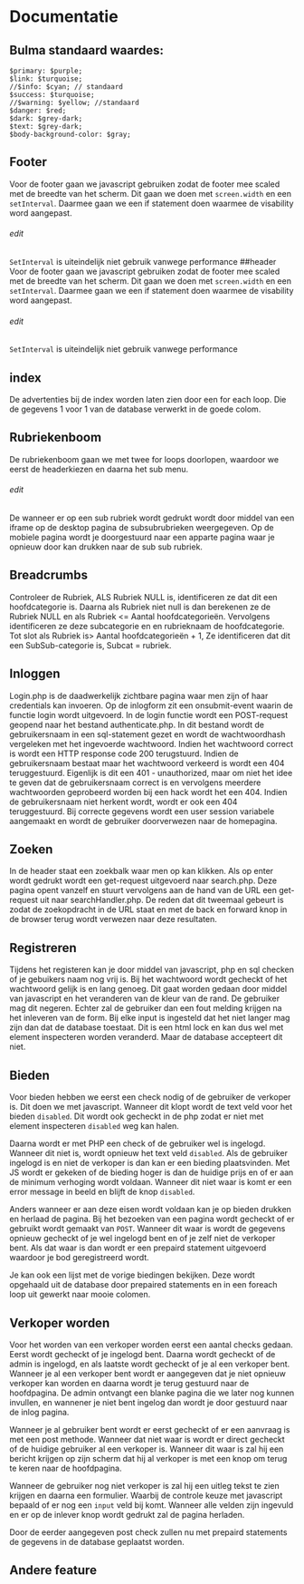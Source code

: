 # Documentatie

## Bulma standaard waardes:
`$primary: $purple;`<br>
`$link: $turquoise;`<br>
`//$info: $cyan; // standaard`<br>
`$success: $turquoise;`<br>
`//$warning: $yellow; //standaard`<br>
`$danger: $red;`<br>
`$dark: $grey-dark;`<br>
`$text: $grey-dark;`<br>
`$body-background-color: $gray;`<br>

## Footer
Voor de footer gaan we javascript gebruiken zodat de footer mee scaled met de breedte van het scherm. Dit gaan we doen met `screen.width` en een `setInterval`. Daarmee gaan we een if statement doen waarmee de visability word aangepast. 
###### edit 
```SetInterval``` is uiteindelijk niet gebruik vanwege performance 
##header
Voor de footer gaan we javascript gebruiken zodat de footer mee scaled met de breedte van het scherm. Dit gaan we doen met `screen.width` en een `setInterval`. Daarmee gaan we een if statement doen waarmee de visability word aangepast. 
###### edit
```SetInterval``` is uiteindelijk niet gebruik vanwege performance 

## index
De advertenties bij de index worden laten zien door een for each loop. Die de gegevens 1 voor 1 van de database verwerkt in de goede colom.

## Rubriekenboom
De rubriekenboom gaan we met twee for loops doorlopen, waardoor we eerst de headerkiezen en daarna het sub menu.
###### edit
De wanneer er op een sub rubriek wordt gedrukt wordt door middel van een iframe op de desktop pagina de subsubrubrieken weergegeven. Op de mobiele pagina wordt je doorgestuurd naar een apparte pagina waar je opnieuw door kan drukken naar de sub sub rubriek.

## Breadcrumbs
Controleer de Rubriek, ALS Rubriek NULL is, identificeren ze dat dit een hoofdcategorie is.
Daarna als Rubriek niet null is dan berekenen ze de Rubriek NULL en als Rubriek <= Aantal hoofdcategorieën. Vervolgens identificeren ze deze subcategorie en en rubrieknaam de hoofdcategorie.
Tot slot als Rubriek is> Aantal hoofdcategorieën + 1, Ze identificeren dat dit een SubSub-categorie is, Subcat = rubriek.

## Inloggen
Login.php is de daadwerkelijk zichtbare pagina waar men zijn of haar credentials kan invoeren. Op de inlogform zit een onsubmit-event waarin de functie login wordt uitgevoerd. In de login functie wordt een POST-request geopend naar het bestand authenticate.php. In dit bestand wordt de gebruikersnaam in een sql-statement gezet en wordt de wachtwoordhash vergeleken met het ingevoerde wachtwoord. Indien het wachtwoord correct is wordt een HTTP response code 200 terugstuurd. Indien de gebruikersnaam bestaat maar het wachtwoord verkeerd is wordt een 404 teruggestuurd. Eigenlijk is dit een 401 - unauthorized, maar om niet het idee te geven dat de gebruikersnaam correct is en vervolgens meerdere wachtwoorden geprobeerd worden bij een hack wordt het een 404. Indien de gebruikersnaam niet herkent wordt, wordt er ook een 404 teruggestuurd. Bij correcte gegevens wordt een user session variabele aangemaakt en wordt de gebruiker doorverwezen naar de homepagina.

## Zoeken
In de header staat een zoekbalk waar men op kan klikken. Als op enter wordt gedrukt wordt een get-request uitgevoerd naar search.php. Deze pagina opent vanzelf en stuurt vervolgens aan de hand van de URL een get-request uit naar searchHandler.php. De reden dat dit tweemaal gebeurt is zodat de zoekopdracht in de URL staat en met de back en forward knop in de browser terug wordt verwezen naar deze resultaten.

## Registreren
Tijdens het registeren kan je door middel van javascript, php en sql checken of je gebuikers naam nog vrij is.
Bij het wachtwoord wordt gecheckt of het wachtwoord gelijk is en lang genoeg. Dit gaat worden gedaan door middel van javascript en het veranderen van de kleur van de rand. De gebruiker mag dit negeren. Echter zal de gebruiker dan een fout melding krijgen na het inleveren van de form. Bij elke input is ingesteld dat het niet langer mag zijn dan dat de database toestaat. Dit is een html lock en kan dus wel met element inspecteren worden veranderd. Maar de database accepteert dit niet. 

## Bieden
Voor bieden hebben we eerst een check nodig of de gebruiker de verkoper is. Dit doen we met javascript. Wanneer dit klopt wordt de text veld voor het bieden ```disabled```. Dit wordt ook gecheckt in de php zodat er niet met element inspecteren ```disabled``` weg kan halen. 

Daarna wordt er met PHP een check of de gebruiker wel is ingelogd. Wanneer dit niet is, wordt opnieuw het text veld ```disabled```. Als de gebruiker ingelogd is en niet de verkoper is dan kan er een bieding plaatsvinden. Met JS wordt er gekeken of de bieding hoger is dan de huidige prijs en of er aan de minimum verhoging wordt voldaan. Wanneer dit niet waar is komt er een error message in beeld en blijft de knop ```disabled```.

Anders wanneer er aan deze eisen wordt voldaan kan je op bieden drukken en herlaad de pagina. Bij het bezoeken van een pagina wordt gecheckt of er gebruikt wordt gemaakt van ```POST```. Wanneer dit waar is wordt de gegevens opnieuw gecheckt of je wel ingelogd bent en of je zelf niet de verkoper bent. Als dat waar is dan wordt er een prepaird statement uitgevoerd waardoor je bod geregistreerd wordt.

Je kan ook een lijst met de vorige biedingen bekijken. Deze wordt opgehaald uit de database door prepaired statements en in een foreach loop uit gewerkt naar mooie colomen. 

## Verkoper worden
Voor het worden van een verkoper worden eerst een aantal checks gedaan. Eerst wordt gecheckt of je ingelogd bent. Daarna wordt gecheckt of de admin is ingelogd, en als laatste wordt gecheckt of je al een verkoper bent.
Wanneer je al een verkoper bent wordt er aangegeven dat je niet opnieuw verkoper kan worden en daarna wordt je terug gestuurd naar de hoofdpagina. De admin ontvangt een blanke pagina die we later nog kunnen invullen, en wannener je niet bent ingelog dan wordt je door gestuurd naar de inlog pagina.

Wanneer je al gebruiker bent wordt er eerst gecheckt of er een aanvraag is met een post methode. Wanneer dat niet waar is wordt er direct gecheckt of de huidige gebruiker al een verkoper is. Wanneer dit waar is zal hij een bericht krijgen op zijn scherm dat hij al verkoper is met een knop om terug te keren naar de hoofdpagina. 

Wanneer de gebruiker nog niet verkoper is zal hij een uitleg tekst te zien krijgen en daarna een formulier. Waarbij de controle keuze met javascript bepaald of er nog een ```input``` veld bij komt. Wanneer alle velden zijn ingevuld en er op de inlever knop wordt gedrukt zal de pagina herladen.

Door de eerder aangegeven post check zullen nu met prepaird statements de gegevens in de database geplaatst worden.

## Andere feature

